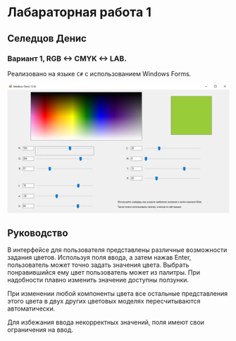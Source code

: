 # Лабараторная работа 1
## Селедцов Денис
### Вариант 1, RGB <-> CMYK <-> LAB.

Реализовано на языке `C#` с использованием Windows Forms.

![Screenshot 1](Screenshot_1.png)

## Руководство

В интерфейсе для пользователя представлены различные возможности задания цветов. Используя поля ввода, а затем нажав Enter,
пользователь может точно задать значения цвета. Выбрать понравившийся ему цвет пользователь может из палитры. При надобности
плавно изменить значение доступны ползунки.

При изменении любой компоненты цвета все остальные представления этого цвета в двух других цветовых моделях пересчитываются
автоматически.

Для избежания ввода некорректных значений, поля имеют свои ограничения на ввод.
